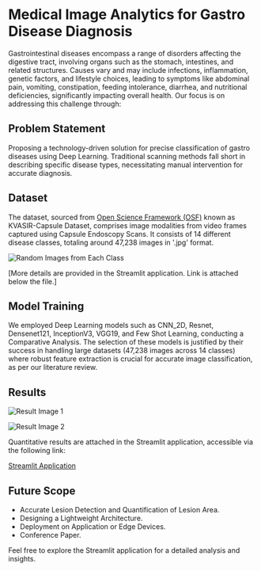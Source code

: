 # Medical Image Analytics for Gastro Disease Diagnosis

Gastrointestinal diseases encompass a range of disorders affecting the digestive tract, involving organs such as the stomach, intestines, and related structures. Causes vary and may include infections, inflammation, genetic factors, and lifestyle choices, leading to symptoms like abdominal pain, vomiting, constipation, feeding intolerance, diarrhea, and nutritional deficiencies, significantly impacting overall health. Our focus is on addressing this challenge through:

## Problem Statement

Proposing a technology-driven solution for precise classification of gastro diseases using Deep Learning. Traditional scanning methods fall short in describing specific disease types, necessitating manual intervention for accurate diagnosis.

## Dataset

The dataset, sourced from [Open Science Framework (OSF)](https://osf.io/dv2ag/) known as KVASIR-Capsule Dataset, comprises image modalities from video frames captured using Capsule Endoscopy Scans. It consists of 14 different disease classes, totaling around 47,238 images in '.jpg' format.

![Random Images from Each Class](https://drive.google.com/file/d/1zF-Yp1HqqzWcEvtLpqzGBm-zH16cCf7Z/view?usp=sharing)

[More details are provided in the Streamlit application. Link is attached below the file.]

## Model Training

We employed Deep Learning models such as CNN_2D, Resnet, Densenet121, InceptionV3, VGG19, and Few Shot Learning, conducting a Comparative Analysis. The selection of these models is justified by their success in handling large datasets (47,238 images across 14 classes) where robust feature extraction is crucial for accurate image classification, as per our literature review.

## Results

![Result Image 1](https://drive.google.com/file/d/1je0fPyglTW1eW1cajH8C1_7Gr-jG0bPz/view?usp=sharing)

![Result Image 2](https://drive.google.com/file/d/1-0UjG1Sqcarq-qanb_2HxpUTBu4I7Xlq/view?usp=sharing)

Quantitative results are attached in the Streamlit application, accessible via the following link:

[Streamlit Application](https://gastrodiseaseclassification.streamlit.app/)

## Future Scope

- Accurate Lesion Detection and Quantification of Lesion Area.
- Designing a Lightweight Architecture.
- Deployment on Application or Edge Devices.
- Conference Paper.

Feel free to explore the Streamlit application for a detailed analysis and insights.
